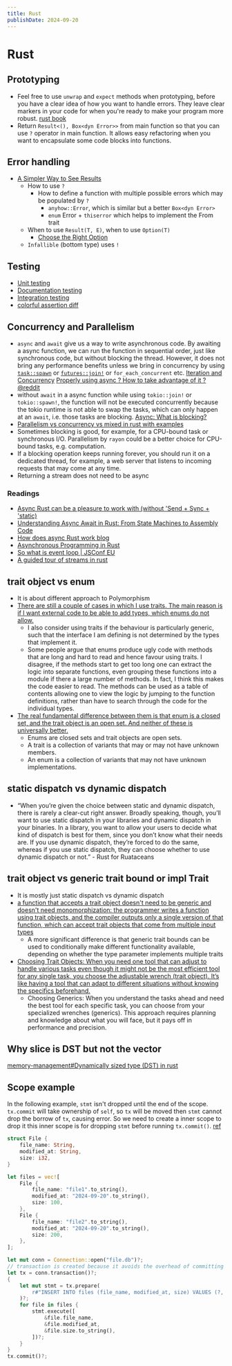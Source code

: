 ```yaml
---
title: Rust
publishDate: 2024-09-20
---
```


# Rust

## Prototyping

- Feel free to use `unwrap` and `expect` methods when prototyping, before you have a clear idea of how you want to handle errors. They leave clear markers in your code for when you're ready to make your program more robust. [rust book](https://doc.rust-lang.org/book/ch09-03-to-panic-or-not-to-panic.html#examples-prototype-code-and-tests)
- Return `Result<(), Box<dyn Error>>` from main function so that you can use `?` operator in main function. It allows easy refactoring when you want to encapsulate some code blocks into functions.

## Error handling

- [A Simpler Way to See Results](https://www.youtube.com/watch?v=s5S2Ed5T-dc)
  - How to use `?`
    - How to define a function with multiple possible errors which may be populated by `?`
      - `anyhow::Error`, which is similar but a better `Box<dyn Error>`
      - `enum` Error + `thiserror` which helps to implement the From trait
  - When to use `Result(T, E)`, when to use `Option(T)`
    - [Choose the Right Option](https://www.youtube.com/watch?v=6c7pZYP_iIE)
  - `Infallible` (bottom type) uses `!`

## Testing

- [Unit testing](https://doc.rust-lang.org/rust-by-example/testing/unit_testing.html)
- [Documentation testing](https://doc.rust-lang.org/rust-by-example/testing/doc_testing.html)
- [Integration testing](https://doc.rust-lang.org/rust-by-example/testing/integration_testing.html)
- [colorful assertion diff](https://doc.rust-lang.org/rust-by-example/testing/dev_dependencies.html)

## Concurrency and Parallelism

- `async` and `await` give us a way to write asynchronous code. By awaiting a async function, we can run the function in sequential order, just like synchronous code, but without blocking the thread. However, it does not bring any performance benefits unless we bring in concurrency by using [`task::spawn`](https://rust-lang.github.io/async-book/06_multiple_futures/04_spawning.html) or [`futures::join!`](https://rust-lang.github.io/async-book/06_multiple_futures/02_join.html) or `for_each_concurrent` etc. [Iteration and Concurrency](https://rust-lang.github.io/async-book/05_streams/02_iteration_and_concurrency.html) [Properly using async ? How to take advantage of it ?@reddit](https://www.reddit.com/r/learnrust/comments/15jmd5i/properly_using_async_how_to_take_advantage_of_it/)
- without `await` in a async function while using `tokio::join!` or `tokio::spawn!`, the function will not be executed concurrently because the tokio runtime is not able to swap the tasks, which can only happen at an `await`, i.e. those tasks are blocking. [Async: What is blocking?](https://ryhl.io/blog/async-what-is-blocking/)
- [Parallelism vs concurrency vs mixed in rust with examples](https://github.com/quambene/rust-concurrency)
- Sometimes blocking is good, for example, for a CPU-bound task or synchronous I/O. Parallelism by `rayon` could be a better choice for CPU-bound tasks, e.g. computation.
- If a blocking operation keeps running forever, you should run it on a dedicated thread, for example, a web server that listens to incoming requests that may come at any time.
- Returning a stream does not need to be async

### Readings

- [Async Rust can be a pleasure to work with (without 'Send + Sync + 'static)](https://emschwartz.me/async-rust-can-be-a-pleasure-to-work-with-without-send-sync-static/)
- [Understanding Async Await in Rust: From State Machines to Assembly Code](https://www.eventhelix.com/rust/rust-to-assembly-async-await/)
- [How does async Rust work blog](https://bertptrs.nl/2023/04/27/how-does-async-rust-work.html#the-future-trait)
- [Asynchronous Programming in Rust](https://rust-lang.github.io/async-book/)
- [So what is event loop | JSConf EU](https://www.youtube.com/watch?v=8aGhZQkoFbQ)
- [A guided tour of streams in rust](https://www.qovery.com/blog/a-guided-tour-of-streams-in-rust/)

## trait object vs enum

- It is about different approach to Polymorphism
- [There are still a couple of cases in which I use traits. The main reason is if I want external code to be able to add types, which enums do not allow.](https://www.mattkennedy.io/blog/rust_polymorphism/)
  - I also consider using traits if the behaviour is particularly generic, such that the interface I am defining is not determined by the types that implement it.
  - Some people argue that enums produce ugly code with methods that are long and hard to read and hence favour using traits. I disagree, if the methods start to get too long one can extract the logic into separate functions, even grouping these functions into a module if there a large number of methods. In fact, I think this makes the code easier to read. The methods can be used as a table of contents allowing one to view the logic by jumping to the function definitions, rather than have to search through the code for the individual types.
- [The real fundamental difference between them is that enum is a closed set, and the trait object is an open set. And neither of these is universally better.](https://dpc.pw/posts/what-oop-gets-wrong-about-interfaces-and-polymorphism/)
  - Enums are closed sets and trait objects are open sets.
  - A trait is a collection of variants that may or may not have unknown members.
  - An enum is a collection of variants that may not have unknown implementations.

## static dispatch vs dynamic dispatch

- “When you’re given the choice between static and dynamic dispatch, there is rarely a clear-cut right answer. Broadly speaking, though, you’ll want to use static dispatch in your libraries and dynamic dispatch in your binaries. In a library, you want to allow your users to decide what kind of dispatch is best for them, since you don’t know what their needs are. If you use dynamic dispatch, they’re forced to do the same, whereas if you use static dispatch, they can choose whether to use dynamic dispatch or not.” - Rust for Ruataceans

## trait object vs generic trait bound or impl Trait

- It is mostly just static dispatch vs dynamic dispatch
- [a function that accepts a trait object doesn't need to be generic and doesn't need monomorphization: the programmer writes a function using trait objects, and the compiler outputs only a single version of that function, which can accept trait objects that come from multiple input types](https://www.lurklurk.org/effective-rust/generics.html)
  - A more significant difference is that generic trait bounds can be used to conditionally make different functionality available, depending on whether the type parameter implements multiple traits
- [Choosing Trait Objects: When you need one tool that can adjust to handle various tasks even though it might not be the most efficient tool for any single task, you choose the adjustable wrench (trait object). It’s like having a tool that can adapt to different situations without knowing the specifics beforehand.](https://medium.com/@richinex/trait-objects-vs-generics-in-rust-426a9ce22d78)
  - Choosing Generics: When you understand the tasks ahead and need the best tool for each specific task, you can choose from your specialized wrenches (generics). This approach requires planning and knowledge about what you will face, but it pays off in performance and precision.

## Why slice is DST but not the vector

[memory-management#Dynamically sized type (DST) in rust](memory-management.md#dynamically-sized-type-dst-in-rust)

## Scope example

In the following example, `stmt` isn't dropped until the end of the scope. `tx.commit` will take ownership of `self`, so `tx` will be moved then `stmt` cannot drop the borrow of `tx`, causing error. So we need to create a inner scope to drop it this inner scope is for dropping `stmt` before running `tx.commit()`. [ref](https://stackoverflow.com/questions/69415738/cannot-move-out-because-of-borrowing)

```rust
struct File {
    file_name: String,
    modified_at: String,
    size: i32,
}

let files = vec![
    File {
        file_name: "file1".to_string(),
        modified_at: "2024-09-20".to_string(),
        size: 100,
    },
    File {
        file_name: "file2".to_string(),
        modified_at: "2024-09-20".to_string(),
        size: 200,
    },
];

let mut conn = Connection::open("file.db")?;
// transaction is created because it avoids the overhead of committing after each insert
let tx = conn.transaction()?;
{
    let mut stmt = tx.prepare(
        r#"INSERT INTO files (file_name, modified_at, size) VALUES (?, ?, ?)"#,
    )?;
    for file in files {
        stmt.execute([
            &file.file_name,
            &file.modified_at,
            &file.size.to_string(),
        ])?;
    }
}
tx.commit()?;
```
